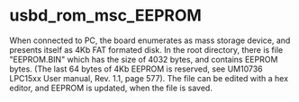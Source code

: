 usbd_rom_msc_EEPROM 
================

When connected to PC, the board enumerates as mass storage device, and presents itself 
as 4Kb FAT formated disk.
In the root directory, there is file "EEPROM.BIN" which has the size of 4032 bytes,
and contains EEPROM bytes.
(The last 64 bytes of 4Kb EEPROM is reserved, see UM10736 LPC15xx User manual, Rev. 1.1, page 577).
The file can be edited with a hex editor, and EEPROM is updated, when the file is saved.

